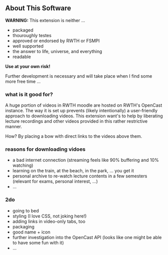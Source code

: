 About This Software
-------------------

**WARNING:** This extension is neither …
  - packaged
  - thouroughly testes
  - approved or endorsed by RWTH or FSMPI
  - well supported
  - the answer to life, universe, and everything
  - readable

**Use at your own risk!**

Further development is necessary and will take place when I find some more free time …


### what is it good for?

A huge portion of videos in RWTH moodle are hosted on RWTH's OpenCast instance.
The way it is set up prevents (likely intentionally) a user-friendly approach to downloading videos.
This extension want's to help by liberating lecture recordings and other videos provided in this rather restrictive manner.

How?
By placing a bow with direct links to the videos above them.

### reasons for downloading vidoes
  - a bad internet connection (streaming feels like 90% buffering and 10% watching)
  - learning on the train, at the beach, in the park, … you get it
  - personal archive to re-watch lecture contents in a few semesters (relevant for exams, personal interest, …)
  - …

### 2do
  - going to bed
  - styling (I love CSS, not joking here!)
  - adding links in video-only tabs, too
  - packaging
  - good name + icon
  - further investigation into the OpenCast API (looks like one might be able to have some fun with it)
  - …

